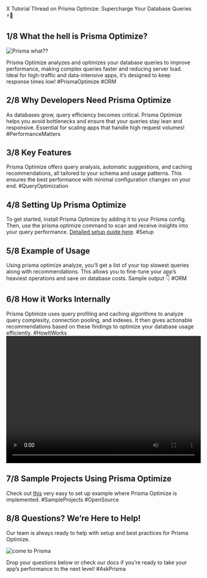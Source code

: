 X Tutorial Thread on Prisma Optimize: Supercharge Your Database Queries ⚡️🧵

## 1/8 What the hell is Prisma Optimize?
![Prisma what??](https://i.giphy.com/media/v1.Y2lkPTc5MGI3NjExOHRrOWF1MTBkaTJwZXgyb3Z5NHdnanNqem01bXgxNzl2ZWFrcm1xciZlcD12MV9pbnRlcm5hbF9naWZfYnlfaWQmY3Q9Zw/Z5xk7fGO5FjjTElnpT/giphy.gif)

Prisma Optimize analyzes and optimizes your database queries to improve performance, making complex queries faster and reducing server load. Ideal for high-traffic and data-intensive apps, it’s designed to keep response times low! #PrismaOptimize #ORM

## 2/8 Why Developers Need Prisma Optimize
As databases grow, query efficiency becomes critical. Prisma Optimize helps you avoid bottlenecks and ensure that your queries stay lean and responsive. Essential for scaling apps that handle high request volumes! #PerformanceMatters

## 3/8 Key Features
Prisma Optimize offers query analysis, automatic suggestions, and caching recommendations, all tailored to your schema and usage patterns. This ensures the best performance with minimal configuration changes on your end. #QueryOptimization

## 4/8 Setting Up Prisma Optimize
To get started, install Prisma Optimize by adding it to your Prisma config. Then, use the prisma optimize command to scan and receive insights into your query performance. [Detailed setup guide here](https://www.prisma.io/docs/optimize/getting-started). #Setup

## 5/8 Example of Usage
Using prisma optimize analyze, you’ll get a list of your top slowest queries along with recommendations. This allows you to fine-tune your app’s heaviest operations and save on database costs. Sample output 👇 #ORM

## 6/8 How it Works Internally
Prisma Optimize uses query profiling and caching algorithms to analyze query complexity, connection pooling, and indexes. It then gives actionable recommendations based on these findings to optimize your database usage efficiently. #HowItWorks
<video src="https://youtu.be/ChG41YpA9z4" width="520" height="340" controls></video>


## 7/8 Sample Projects Using Prisma Optimize
Check out [this](https://github.com/prisma/prisma-examples/tree/latest/optimize/starter) very easy to set up example where Prisma Optimize is implemented. #SampleProjects #OpenSource

## 8/8 Questions? We’re Here to Help!
Our team is always ready to help with setup and best practices for Prisma Optimize. 

![come to Prisma](https://i.giphy.com/media/v1.Y2lkPTc5MGI3NjExM3B3MXRmYnN4am04NjAzb2dubm1iYWV2Y3Y3OGR6NmVpeWZxa2lmayZlcD12MV9pbnRlcm5hbF9naWZfYnlfaWQmY3Q9Zw/iRjB2mfESqgec/giphy.gif)

Drop your questions below or check our docs if you’re ready to take your app’s performance to the next level! #AskPrisma
